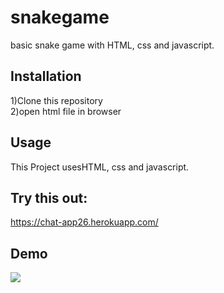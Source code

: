 # snakegame
basic snake game with HTML, css and javascript.

## Installation
1)Clone this repository<br/>
2)open html file in browser
## Usage
This Project usesHTML, css and javascript.
## Try this out:
https://chat-app26.herokuapp.com/

## Demo

![](CPT2201081641-1447x718.gif)
